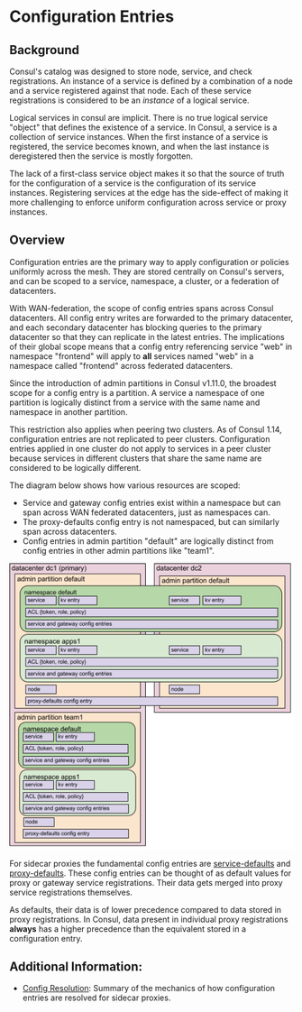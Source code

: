 # Configuration Entries
## Background
Consul's catalog was designed to store node, service, and check registrations. An instance of a service is defined by a combination of a node and a service registered against that node. Each of these service registrations is considered to be an _instance_ of a logical service.

Logical services in consul are implicit. There is no true logical service "object" that defines the existence of a service. In Consul, a service is a collection of service instances. When the first instance of a service is registered, the service becomes known, and when the last instance is deregistered then the service is mostly forgotten.

The lack of a first-class service object makes it so that the source of truth for the configuration of a service is the configuration of its service instances. Registering services at the edge has the side-effect of making it more challenging to enforce uniform configuration across service or proxy instances.

## Overview
Configuration entries are the primary way to apply configuration or policies uniformly across the mesh. They are stored centrally on Consul's servers, and can be scoped to a service, namespace, a cluster, or a federation of datacenters.

With WAN-federation, the scope of config entries spans across Consul datacenters. All config entry writes are forwarded to the primary datacenter, and each secondary datacenter has blocking queries to the primary datacenter so that they can replicate in the latest entries. The implications of their global scope means that a config entry referencing service "web" in namespace "frontend" will apply to **all** services named "web" in a namespace called "frontend"  across federated datacenters.

Since the introduction of admin partitions in Consul v1.11.0, the broadest scope for a config entry is a partition. A service a namespace of one partition is logically distinct from a service with the same name and namespace in another partition.

This restriction also applies when peering two clusters. As of Consul 1.14, configuration entries are not replicated to peer clusters.  Configuration entries applied in one cluster do not apply to services in a peer cluster because services in different clusters that share the same name are considered to be logically different.

The diagram below shows how various resources are scoped:
* Service and gateway config entries exist within a namespace but can span across WAN federated datacenters, just as namespaces can.
* The proxy-defaults config entry is not namespaced, but can similarly span across datacenters.
* Config entries in admin partition "default" are logically distinct from config entries in other admin partitions like "team1".

![World of Data](./world-of-data.png)

For sidecar proxies the fundamental config entries are [service-defaults](https://developer.hashicorp.com/consul/docs/connect/config-entries/service-defaults) and [proxy-defaults](https://developer.hashicorp.com/consul/docs/connect/config-entries/proxy-defaults). These config entries can be thought of as default values for proxy or gateway service registrations. Their data gets merged into proxy service registrations themselves.

As defaults, their data is of lower precedence compared to data stored in proxy registrations. In Consul, data present in individual proxy registrations **always** has a higher precedence than the equivalent stored in a configuration entry.

## Additional Information:
- [Config Resolution](config-resolution.md): Summary of the mechanics of how configuration entries are resolved for sidecar proxies.